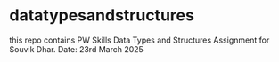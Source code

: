 # datatypesandstructures
this repo contains PW Skills Data Types and Structures Assignment for Souvik Dhar.
Date: 23rd March 2025
